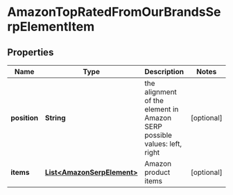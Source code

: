 

# AmazonTopRatedFromOurBrandsSerpElementItem


## Properties

| Name | Type | Description | Notes |
|------------ | ------------- | ------------- | -------------|
|**position** | **String** | the alignment of the element in Amazon SERP possible values: left, right |  [optional] |
|**items** | [**List&lt;AmazonSerpElement&gt;**](AmazonSerpElement.md) | Amazon product items |  [optional] |



